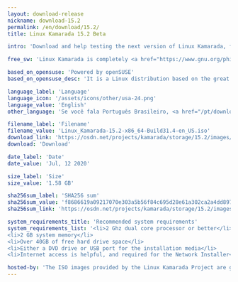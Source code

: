 ```yaml
---
layout: download-release
nickname: download-15.2
permalink: /en/download/15.2/
title: Linux Kamarada 15.2 Beta

intro: 'Download and help testing the next version of Linux Kamarada, for desktop PCs and laptops.'

free_sw: 'Linux Kamarada is completely <a href="https://www.gnu.org/philosophy/free-sw.en.html"><strong>free</strong></a> to download, use and share.'

based_on_opensuse: 'Powered by openSUSE'
based_on_opensuse_desc: 'It is a Linux distribution based on the great <a href="/en/2019/05/22/opensuse-community-releases-leap-15-1-version/">openSUSE Leap</a> — the hybrid enterprise-community version of <a href="https://www.opensuse.org/">openSUSE</a> — and contains customizations.'

language_label: 'Language'
language_icon: '/assets/icons/other/usa-24.png'
language_value: 'English'
other_language: 'Se você fala Português Brasileiro, <a href="/pt/download/15.2">clique aqui</a>.'

filename_label: 'Filename'
filename_value: 'Linux_Kamarada-15.2-x86_64-Build31.4-en_US.iso'
download_link: 'https://osdn.net/projects/kamarada/storage/15.2/images/iso/Linux_Kamarada-15.2-x86_64-Build31.4-en_US.iso'
download: 'Download'

date_label: 'Date'
date_value: 'Jul, 12 2020'

size_label: 'Size'
size_value: '1.58 GB'

sha256sum_label: 'SHA256 sum'
sha256sum_value: 'f8686619a09217070e303a5b56f84c695d28e61a302ca2a4dd897626e87edb21'
sha256sum_link: 'https://osdn.net/projects/kamarada/storage/15.2/images/iso/Linux_Kamarada-15.2-x86_64-Build31.4-en_US.iso.sha256'

system_requirements_title: 'Recommended system requirements'
system_requirements_list: '<li>2 Ghz dual core processor or better</li>
<li>2 GB system memory</li>
<li>Over 40GB of free hard drive space</li>
<li>Either a DVD drive or USB port for the installation media</li>
<li>Internet access is helpful, and required for the Network Installer</li>'

hosted-by: 'The ISO images provided by the Linux Kamarada Project are gently hosted by'
---
```


